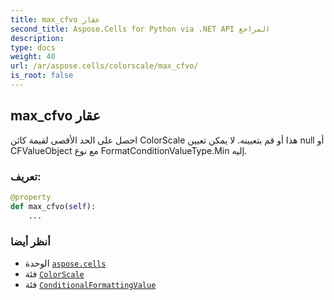```yaml
---
title: max_cfvo عقار
second_title: Aspose.Cells for Python via .NET API المراجع
description:
type: docs
weight: 40
url: /ar/aspose.cells/colorscale/max_cfvo/
is_root: false
---
```

##  max_cfvo عقار

احصل على الحد الأقصى لقيمة كائن ColorScale هذا أو قم بتعيينه.
لا يمكن تعيين null أو CFValueObject مع نوع FormatConditionValueType.Min إليه.
###  تعريف:
```python
@property
def max_cfvo(self):
    ...
```

###  أنظر أيضا
* الوحدة [`aspose.cells`](../../)
* فئة [`ColorScale`](/cells/python-net/ar/aspose.cells/colorscale)
* فئة [`ConditionalFormattingValue`](/cells/python-net/ar/aspose.cells/conditionalformattingvalue)
